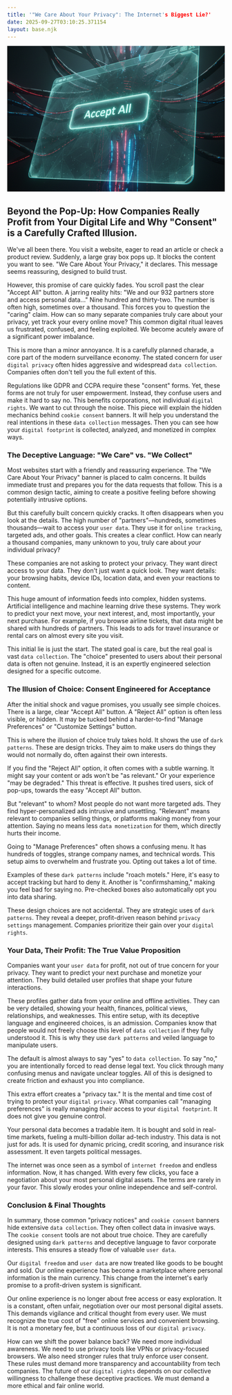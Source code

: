 ```yaml
---
title: '"We Care About Your Privacy": The Internet's Biggest Lie?'
date: 2025-09-27T03:10:25.371154
layout: base.njk
---
```


![](/images/we-care-about-your-privacy-the-internets-biggest-lie_img.png)

## Beyond the Pop-Up: How Companies Really Profit from Your Digital Life and Why "Consent" is a Carefully Crafted Illusion.

We've all been there. You visit a website, eager to read an article or check a product review. Suddenly, a large gray box pops up. It blocks the content you want to see. "We Care About Your Privacy," it declares. This message seems reassuring, designed to build trust.

However, this promise of care quickly fades. You scroll past the clear "Accept All" button. A jarring reality hits: "We and our 932 partners store and access personal data..." Nine hundred and thirty-two. The number is often high, sometimes over a thousand. This forces you to question the "caring" claim. How can so many separate companies truly care about your privacy, yet track your every online move? This common digital ritual leaves us frustrated, confused, and feeling exploited. We become acutely aware of a significant power imbalance.

This is more than a minor annoyance. It is a carefully planned charade, a core part of the modern surveillance economy. The stated concern for user `digital privacy` often hides aggressive and widespread `data collection`. Companies often don't tell you the full extent of this.

Regulations like GDPR and CCPA require these "consent" forms. Yet, these forms are not truly for user empowerment. Instead, they confuse users and make it hard to say no. This benefits corporations, not individual `digital rights`. We want to cut through the noise. This piece will explain the hidden mechanics behind `cookie consent` banners. It will help you understand the real intentions in these `data collection` messages. Then you can see how your `digital footprint` is collected, analyzed, and monetized in complex ways.

### The Deceptive Language: "We Care" vs. "We Collect"

Most websites start with a friendly and reassuring experience. The "We Care About Your Privacy" banner is placed to calm concerns. It builds immediate trust and prepares you for the data requests that follow. This is a common design tactic, aiming to create a positive feeling before showing potentially intrusive options.

But this carefully built concern quickly cracks. It often disappears when you look at the details. The high number of "partners"—hundreds, sometimes thousands—wait to access your `user data`. They use it for `online tracking`, targeted ads, and other goals. This creates a clear conflict. How can nearly a thousand companies, many unknown to you, truly care about *your* individual privacy?

These companies are not asking to protect your privacy. They want direct access to your data. They don't just want a quick look. They want details: your browsing habits, device IDs, location data, and even your reactions to content.

This huge amount of information feeds into complex, hidden systems. Artificial intelligence and machine learning drive these systems. They work to predict your next move, your next interest, and, most importantly, your next purchase. For example, if you browse airline tickets, that data might be shared with hundreds of partners. This leads to ads for travel insurance or rental cars on almost every site you visit.

This initial lie is just the start. The stated goal is care, but the real goal is vast `data collection`. The "choice" presented to users about their personal data is often not genuine. Instead, it is an expertly engineered selection designed for a specific outcome.

### The Illusion of Choice: Consent Engineered for Acceptance

After the initial shock and vague promises, you usually see simple choices. There is a large, clear "Accept All" button. A "Reject All" option is often less visible, or hidden. It may be tucked behind a harder-to-find "Manage Preferences" or "Customize Settings" button.

This is where the illusion of choice truly takes hold. It shows the use of `dark patterns`. These are design tricks. They aim to make users do things they would not normally do, often against their own interests.

If you find the "Reject All" option, it often comes with a subtle warning. It might say your content or ads won't be "as relevant." Or your experience "may be degraded." This threat is effective. It pushes tired users, sick of pop-ups, towards the easy "Accept All" button.

But "relevant" to whom? Most people do not want more targeted ads. They find hyper-personalized ads intrusive and unsettling. "Relevant" means relevant to companies selling things, or platforms making money from your attention. Saying no means less `data monetization` for them, which directly hurts their income.

Going to "Manage Preferences" often shows a confusing menu. It has hundreds of toggles, strange company names, and technical words. This setup aims to overwhelm and frustrate you. Opting out takes a lot of time.

Examples of these `dark patterns` include "roach motels." Here, it's easy to accept tracking but hard to deny it. Another is "confirmshaming," making you feel bad for saying no. Pre-checked boxes also automatically opt you into data sharing.

These design choices are not accidental. They are strategic uses of `dark patterns`. They reveal a deeper, profit-driven reason behind `privacy settings` management. Companies prioritize their gain over your `digital rights`.

### Your Data, Their Profit: The True Value Proposition

Companies want your `user data` for profit, not out of true concern for your privacy. They want to predict your next purchase and monetize your attention. They build detailed user profiles that shape your future interactions.

These profiles gather data from your online and offline activities. They can be very detailed, showing your health, finances, political views, relationships, and weaknesses. This entire setup, with its deceptive language and engineered choices, is an admission. Companies know that people would not freely choose this level of `data collection` if they fully understood it. This is why they use `dark patterns` and veiled language to manipulate users.

The default is almost always to say "yes" to `data collection`. To say "no," you are intentionally forced to read dense legal text. You click through many confusing menus and navigate unclear toggles. All of this is designed to create friction and exhaust you into compliance.

This extra effort creates a "privacy tax." It is the mental and time cost of trying to protect your `digital privacy`. What companies call "managing preferences" is really managing *their* access to your `digital footprint`. It does not give you genuine control.

Your personal data becomes a tradable item. It is bought and sold in real-time markets, fueling a multi-billion dollar ad-tech industry. This data is not just for ads. It is used for dynamic pricing, credit scoring, and insurance risk assessment. It even targets political messages.

The internet was once seen as a symbol of `internet freedom` and endless information. Now, it has changed. With every few clicks, you face a negotiation about your most personal digital assets. The terms are rarely in your favor. This slowly erodes your online independence and self-control.

### Conclusion & Final Thoughts

In summary, those common "privacy notices" and `cookie consent` banners hide extensive `data collection`. They often collect data in invasive ways. The `cookie consent` tools are not about true choice. They are carefully designed using `dark patterns` and deceptive language to favor corporate interests. This ensures a steady flow of valuable `user data`.

Our `digital freedom` and `user data` are now treated like goods to be bought and sold. Our online experience has become a marketplace where personal information is the main currency. This change from the internet's early promise to a profit-driven system is significant.

Our online experience is no longer about free access or easy exploration. It is a constant, often unfair, negotiation over our most personal digital assets. This demands vigilance and critical thought from every user. We must recognize the true cost of "free" online services and convenient browsing. It is not a monetary fee, but a continuous loss of our `digital privacy`.

How can we shift the power balance back? We need more individual awareness. We need to use privacy tools like VPNs or privacy-focused browsers. We also need stronger rules that truly enforce user consent. These rules must demand more transparency and accountability from tech companies. The future of our `digital rights` depends on our collective willingness to challenge these deceptive practices. We must demand a more ethical and fair online world.